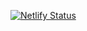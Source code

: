 [![Netlify Status](https://api.netlify.com/api/v1/badges/cb711e55-b1ce-4768-9086-f55130acb3f1/deploy-status)](https://app.netlify.com/sites/hardcore-yalow-5dab64/deploys)
